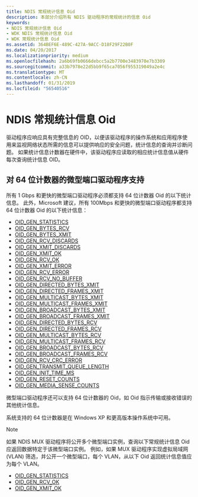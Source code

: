 ```yaml
---
title: NDIS 常规统计信息 Oid
description: 本部分介绍所有 NDIS 驱动程序的常规统计的信息 Oid
keywords:
- NDIS 常规统计信息 Oid
- WDK NDIS 常规统计信息 Oid
- WDK 常规统计信息 Oid
ms.assetid: 364BEF6E-489C-427A-9ACC-D18F29F22B0F
ms.date: 04/20/2017
ms.localizationpriority: medium
ms.openlocfilehash: 2a6b69fb0666debcc5a2b7700e3483970e7b3309
ms.sourcegitcommit: a33b7978e22d5bb9f65ca7056f955319049a2e4c
ms.translationtype: MT
ms.contentlocale: zh-CN
ms.lasthandoff: 01/31/2019
ms.locfileid: "56540516"
---
```

# <a name="ndis-general-statistics-oids"></a>NDIS 常规统计信息 Oid

驱动程序应响应具有完整信息的 OID，以便该驱动程序的操作系统和应用程序使用来监视网络状态所需的信息可以提供响应的安全问题，统计信息的查询并诊断问题。 如果统计信息计数器在硬件中，该驱动程序应读取的相应统计信息值从硬件每次查询统计信息 OID。

## <a name="miniport-driver-support-for-64-bit-counters"></a>对 64 位计数器的微型端口驱动程序支持

所有 1 Gbps 和更快的微型端口驱动程序必须都支持 64 位计数器 Oid 的以下统计信息。 此外，Microsoft 建议，所有 100Mbps 和更快的微型端口驱动程序都支持 64 位计数器 Oid 的以下统计信息：

- [OID_GEN_STATISTICS](https://msdn.microsoft.com/library/windows/hardware/ff569640)
- [OID_GEN_BYTES_RCV](https://msdn.microsoft.com/library/windows/hardware/ff569443)
- [OID_GEN_BYTES_XMIT](https://msdn.microsoft.com/library/windows/hardware/ff569445)
- [OID_GEN_RCV_DISCARDS](https://msdn.microsoft.com/library/windows/hardware/ff569628)
- [OID_GEN_XMIT_DISCARDS](https://msdn.microsoft.com/library/windows/hardware/ff569653)
- [OID_GEN_XMIT_OK](https://msdn.microsoft.com/library/windows/hardware/ff569656)
- [OID_GEN_RCV_OK](https://msdn.microsoft.com/library/windows/hardware/ff569632)
- [OID_GEN_XMIT_ERROR](https://msdn.microsoft.com/library/windows/hardware/ff569654)
- [OID_GEN_RCV_ERROR](https://msdn.microsoft.com/library/windows/hardware/ff569629)
- [OID_GEN_RCV_NO_BUFFER](https://msdn.microsoft.com/library/windows/hardware/ff569631)
- [OID_GEN_DIRECTED_BYTES_XMIT](https://msdn.microsoft.com/library/windows/hardware/ff569578)
- [OID_GEN_DIRECTED_FRAMES_XMIT](https://msdn.microsoft.com/library/windows/hardware/ff569580)
- [OID_GEN_MULTICAST_BYTES_XMIT](https://msdn.microsoft.com/library/windows/hardware/ff569612)
- [OID_GEN_MULTICAST_FRAMES_XMIT](https://msdn.microsoft.com/library/windows/hardware/ff569614)
- [OID_GEN_BROADCAST_BYTES_XMIT](https://msdn.microsoft.com/library/windows/hardware/ff569440)
- [OID_GEN_BROADCAST_FRAMES_XMIT](https://msdn.microsoft.com/library/windows/hardware/ff569442)
- [OID_GEN_DIRECTED_BYTES_RCV](https://msdn.microsoft.com/library/windows/hardware/ff569577)
- [OID_GEN_DIRECTED_FRAMES_RCV](https://msdn.microsoft.com/library/windows/hardware/ff569579)
- [OID_GEN_MULTICAST_BYTES_RCV](https://msdn.microsoft.com/library/windows/hardware/ff569611)
- [OID_GEN_MULTICAST_FRAMES_RCV](https://msdn.microsoft.com/library/windows/hardware/ff569613)
- [OID_GEN_BROADCAST_BYTES_RCV](https://msdn.microsoft.com/library/windows/hardware/ff569439)
- [OID_GEN_BROADCAST_FRAMES_RCV](https://msdn.microsoft.com/library/windows/hardware/ff569441)
- [OID_GEN_RCV_CRC_ERROR](https://msdn.microsoft.com/library/windows/hardware/ff569627)
- [OID_GEN_TRANSMIT_QUEUE_LENGTH](https://msdn.microsoft.com/library/windows/hardware/ff569646)
- [OID_GEN_INIT_TIME_MS](https://msdn.microsoft.com/library/windows/hardware/ff569588)
- [OID_GEN_RESET_COUNTS](https://msdn.microsoft.com/library/windows/hardware/ff569638)
- [OID_GEN_MEDIA_SENSE_COUNTS](https://msdn.microsoft.com/library/windows/hardware/ff569608)

微型端口驱动程序还可以支持 64 位计数器的 Oid，如 Oid 指示传输或接收错误的其他统计信息。

系统支持的 64 位计数器是在 Windows XP 和更高版本操作系统中可用。

>[!NOTE]
> 如果 NDIS MUX 驱动程序将公开多个微型端口实例，查询以下常规统计信息 Oid 应返回数据特定于该微型端口实例。 例如，如果 MUX 驱动程序实现虚拟局域网 (VLAN) 筛选，并公开一个微型端口，每个 VLAN，从以下 Oid 返回统计信息值应为每个 VLAN。
> - [OID_GEN_STATISTICS](https://msdn.microsoft.com/library/windows/hardware/ff569640)
> - [OID_GEN_RCV_OK](https://msdn.microsoft.com/library/windows/hardware/ff569632)
> - [OID_GEN_XMIT_OK](https://msdn.microsoft.com/library/windows/hardware/ff569656)


